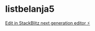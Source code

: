 # listbelanja5

[Edit in StackBlitz next generation editor ⚡️](https://stackblitz.com/~/github.com/RidwanCahyaa/listbelanja5)